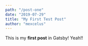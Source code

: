 ```yaml
---
path: "/post-one"
date: "2019-07-29"
title: "My First Test Post"
author: "mexcelus"
---
```


This is my **first post** in Gatsby! Yeah!!